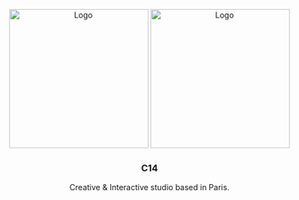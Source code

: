 <div align="center">

  <img src="https://github.com/C14-studio/C14-houdini/blob/main/docs/images/C14_logo_black.png#gh-light-mode-only" alt="Logo" width="250"/>
  <img src="https://github.com/C14-studio/C14-houdini/blob/main/docs/images/C14_logo_white.png#gh-dark-mode-only" alt="Logo" width="250"/>

  <h3 align="center">C14</h3>

  <p align="center">
    Creative & Interactive studio based in Paris.
    <br/><br/>
  </p>

</div>

